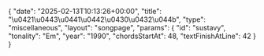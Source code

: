 {
    "date": "2025-02-13T10:13:26+00:00",
    "title": "\u0421\u0443\u0441\u0442\u0430\u0432\u044b",
    "type": "miscellaneous",
    "layout": "songpage",
    "params": {
        "id": "sustavy",
        "tonality": "Em",
        "year": "1990",
        "chordsStartAt": 48,
        "textFinishAtLine": 42
    }
}
